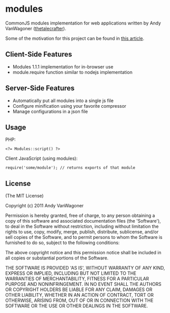 # modules

CommonJS modules implementation for web applications written by Andy VanWagoner
([thetalecrafter](http://github.com/thetalecrafter)).

Some of the motivation for this project can be found in [this article](http://thetalecrafter.wordpress.com/2011/09/22/commonjs-in-the-browser/).

## Client-Side Features

 * Modules 1.1.1 implementation for in-browser use
 * module.require function similar to nodejs implementation

## Server-Side Features

 * Automatically put all modules into a single js file
 * Configure minification using your favorite compressor
 * Manage configurations in a json file

## Usage

PHP:

```
<?= Modules::script() ?>
```

Client JavaScript (using modules):

```
require('some/module'); // returns exports of that module
```

## License 

(The MIT License)

Copyright (c) 2011 Andy VanWagoner

Permission is hereby granted, free of charge, to any person obtaining
a copy of this software and associated documentation files (the
'Software'), to deal in the Software without restriction, including
without limitation the rights to use, copy, modify, merge, publish,
distribute, sublicense, and/or sell copies of the Software, and to
permit persons to whom the Software is furnished to do so, subject to
the following conditions:

The above copyright notice and this permission notice shall be
included in all copies or substantial portions of the Software.

THE SOFTWARE IS PROVIDED 'AS IS', WITHOUT WARRANTY OF ANY KIND,
EXPRESS OR IMPLIED, INCLUDING BUT NOT LIMITED TO THE WARRANTIES OF
MERCHANTABILITY, FITNESS FOR A PARTICULAR PURPOSE AND NONINFRINGEMENT.
IN NO EVENT SHALL THE AUTHORS OR COPYRIGHT HOLDERS BE LIABLE FOR ANY
CLAIM, DAMAGES OR OTHER LIABILITY, WHETHER IN AN ACTION OF CONTRACT,
TORT OR OTHERWISE, ARISING FROM, OUT OF OR IN CONNECTION WITH THE
SOFTWARE OR THE USE OR OTHER DEALINGS IN THE SOFTWARE.